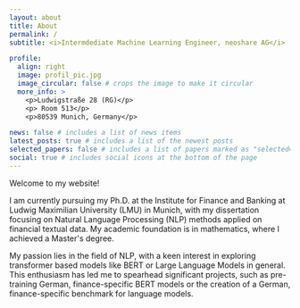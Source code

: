```yaml
---
layout: about
title: About
permalink: /
subtitle: <i>Intermdediate Machine Learning Engineer, neoshare AG</i>

profile:
  align: right
  image: profil_pic.jpg
  image_circular: false # crops the image to make it circular
  more_info: >
    <p>Ludwigstraße 28 (RG)</p>
    <p> Room 513</p>
    <p>80539 Munich, Germany</p>

news: false # includes a list of news items
latest_posts: true # includes a list of the newest posts
selected_papers: false # includes a list of papers marked as "selected={true}"
social: true # includes social icons at the bottom of the page
---
```

Welcome to my website!

I am currently pursuing my Ph.D. at the Institute for Finance and Banking at Ludwig Maximilian University (LMU) in Munich, with my dissertation focusing on Natural Language Processing (NLP) methods applied on financial textual data. My academic foundation is in mathematics, where I achieved a Master's degree.

My passion lies in the field of NLP, with a keen interest in exploring transformer based models like BERT or Large Language Models in general. This enthusiasm has led me to spearhead significant projects, such as pre-training German, finance-specific BERT models or the creation of a German, finance-specific benchmark for language models.

